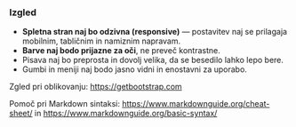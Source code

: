 ### Izgled

- **Spletna stran naj bo odzivna (responsive)** — postavitev naj se prilagaja mobilnim, tabličnim in namiznim napravam.
- **Barve naj bodo prijazne za oči**, ne preveč kontrastne.
- Pisava naj bo preprosta in dovolj velika, da se besedilo lahko lepo bere.
- Gumbi in meniji naj bodo jasno vidni in enostavni za uporabo.

Zgled pri oblikovanju: https://getbootstrap.com

Pomoč pri Markdown sintaksi: https://www.markdownguide.org/cheat-sheet/ in https://www.markdownguide.org/basic-syntax/
